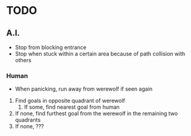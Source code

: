# TODO
## A.I.
- Stop from blocking entrance
- Stop when stuck within a certain area because of path collision with others
### Human
- When panicking, run away from werewolf if seen again


1. Find goals in opposite quadrant of werewolf
    1. If some, find nearest goal from human
2. If none, find furthest goal from the werewolf in the remaining two quadrants
3. If none, ???